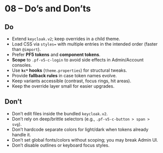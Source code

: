 # 08 – Do’s and Don’ts

## Do
- Extend `keycloak.v2`; keep overrides in a child theme.
- Load CSS via `styles=` with multiple entries in the intended order (faster than `@import`).
- Prefer **PF5 tokens** and **component tokens**.
- **Scope** to `.pf-v5-c-login` to avoid side effects in Admin/Account consoles.
- Use **`kc*` hooks** (`theme.properties`) for structural tweaks.
- Provide **fallback rules** in case token names evolve.
- Keep variants accessible (contrast, focus rings, hit areas).
- Keep the override layer small for easier upgrades.

## Don’t
- Don’t edit files inside the bundled `keycloak.v2`.
- Don’t rely on deep/brittle selectors (e.g., `.pf-v5-c-button > span > svg`).
- Don’t hardcode separate colors for light/dark when tokens already handle it.
- Don’t set global fonts/colors without scoping; you may break Admin UI.
- Don’t disable outlines or keyboard focus styles.
